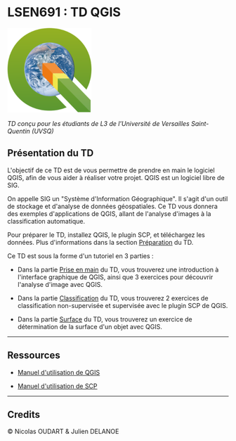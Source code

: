 # LSEN691 : TD QGIS

![Logo](docs/img/Logo.png)

_TD conçu pour les étudiants de L3 de l'Université de Versailles Saint-Quentin (UVSQ)_

## Présentation du TD

L'objectif de ce TD est de vous permettre de prendre en main le logiciel QGIS, afin de vous aider à réaliser votre projet.
QGIS est un logiciel libre de SIG.

On appelle SIG un "Système d'Information Géographique". Il s'agit d'un outil de stockage et d'analyse de données géospatiales.
Ce TD vous donnera des exemples d'applications de QGIS, allant de l'analyse d'images à la classification automatique.

Pour préparer le TD, installez QGIS, le plugin SCP, et téléchargez les données.
Plus d'informations dans la section [Préparation](preparation.md) du TD.

Ce TD est sous la forme d'un tutoriel en 3 parties :

* Dans la partie [Prise en main](prise_en_main.md) du TD, vous trouverez une introduction à l'interface graphique de QGIS, ainsi que 3 exercices pour découvrir l'analyse d'image avec QGIS.

* Dans la partie [Classification](classification.md) du TD, vous trouverez 2 exercices de classification non-supervisée et supervisée avec le plugin SCP de QGIS.

* Dans la partie [Surface](surface.md) du TD, vous trouverez un exercice de détermination de la surface d'un objet avec QGIS.

---

## Ressources

* [Manuel d'utilisation de QGIS](https://docs.qgis.org/3.34/fr/docs/user_manual/index.html)

* [Manuel d'utilisation de SCP](https://semiautomaticclassificationmanual.readthedocs.io/pl/latest/index.html)

---

## Credits

© Nicolas OUDART & Julien DELANOE